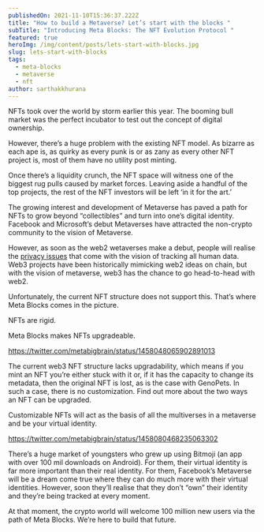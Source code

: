 ```yaml
---
publishedOn: 2021-11-10T15:36:37.222Z
title: "How to build a Metaverse? Let’s start with the blocks "
subTitle: "Introducing Meta Blocks: The NFT Evolution Protocol "
featured: true
heroImg: /img/content/posts/lets-start-with-blocks.jpg
slug: lets-start-with-blocks
tags:
  - meta-blocks
  - metaverse
  - nft
author: sarthakkhurana
---
```

NFTs took over the world by storm earlier this year. The booming bull market was the perfect incubator to test out the concept of digital ownership. 

However, there’s a huge problem with the existing NFT model. As bizarre as each ape is, as quirky as every punk is or as zany as every other NFT project is, most of them have no utility post minting. 

Once there’s a liquidity crunch, the NFT space will witness one of the biggest rug pulls caused by market forces. Leaving aside a handful of the top projects, the rest of the NFT investors will be left ‘in it for the art.’ 

The growing interest and development of Metaverse has paved a path for NFTs to grow beyond “collectibles” and turn into one’s digital identity. Facebook and Microsoft’s debut Metaverses have attracted the non-crypto community to the vision of Metaverse. 

However, as soon as the web2 wetaverses make a debut, people will realise the [privacy issues](https://www.vice.com/en/article/88g9vv/zuckerbergs-meta-endgame-is-monetizing-all-human-behavior) that come with the vision of tracking all human data. Web3 projects have been historically mimicking web2 ideas on chain, but with the vision of metaverse, web3 has the chance to go head-to-head with web2. 

Unfortunately, the current NFT structure does not support this. That’s where Meta Blocks comes in the picture. 

NFTs are rigid. 

Meta Blocks makes NFTs upgradeable. 

https://twitter.com/metabigbrain/status/1458048065902891013

The current web3 NFT structure lacks upgradability, which means if you mint an NFT you’re either stuck with it or, if it has the capacity to change its metadata, then the original NFT is lost, as is the case with GenoPets. In such a case, there is no customization. Find out more about the two ways an NFT can be upgraded. 

Customizable NFTs will act as the basis of all the multiverses in a metaverse and be your virtual identity. 

https://twitter.com/metabigbrain/status/1458080468235063302

There’s a huge market of youngsters who grew up using Bitmoji (an app with over 100 mil downloads on Android). For them, their virtual identity is far more important than their real identity. For them, Facebook’s Metaverse will be a dream come true where they can do much more with their virtual identities. However, soon they’ll realise that they don’t “own” their identity and they’re being tracked at every moment. 

At that moment, the crypto world will welcome 100 million new users via the path of Meta Blocks. We’re here to build that future. 







